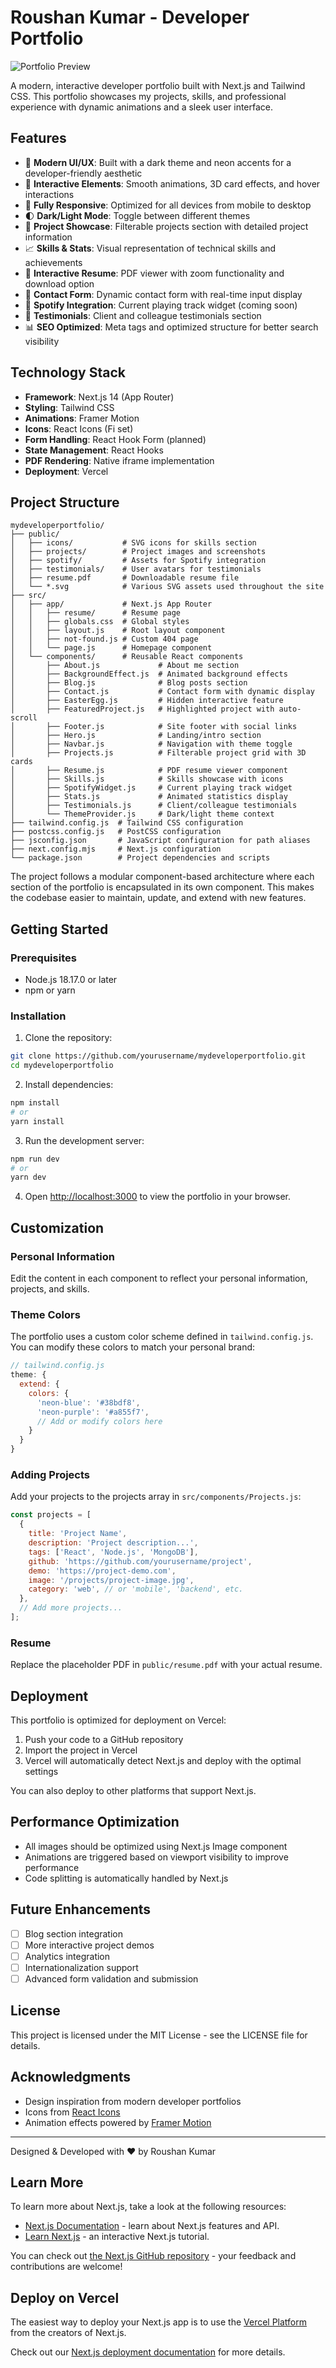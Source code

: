 # Roushan Kumar - Developer Portfolio

![Portfolio Preview](public/preview.png)

A modern, interactive developer portfolio built with Next.js and Tailwind CSS. This portfolio showcases my projects, skills, and professional experience with dynamic animations and a sleek user interface.

## Features

- 🎨 **Modern UI/UX**: Built with a dark theme and neon accents for a developer-friendly aesthetic
- 🔄 **Interactive Elements**: Smooth animations, 3D card effects, and hover interactions
- 📱 **Fully Responsive**: Optimized for all devices from mobile to desktop
- 🌓 **Dark/Light Mode**: Toggle between different themes
- 🔧 **Project Showcase**: Filterable projects section with detailed project information
- 📈 **Skills & Stats**: Visual representation of technical skills and achievements
- 📄 **Interactive Resume**: PDF viewer with zoom functionality and download option
- 📝 **Contact Form**: Dynamic contact form with real-time input display
- 🎵 **Spotify Integration**: Current playing track widget (coming soon)
- 💬 **Testimonials**: Client and colleague testimonials section
- 📊 **SEO Optimized**: Meta tags and optimized structure for better search visibility

## Technology Stack

- **Framework**: Next.js 14 (App Router)
- **Styling**: Tailwind CSS
- **Animations**: Framer Motion
- **Icons**: React Icons (Fi set)
- **Form Handling**: React Hook Form (planned)
- **State Management**: React Hooks
- **PDF Rendering**: Native iframe implementation
- **Deployment**: Vercel

## Project Structure

```
mydeveloperportfolio/
├── public/
│   ├── icons/           # SVG icons for skills section
│   ├── projects/        # Project images and screenshots
│   ├── spotify/         # Assets for Spotify integration
│   ├── testimonials/    # User avatars for testimonials
│   ├── resume.pdf       # Downloadable resume file
│   └── *.svg            # Various SVG assets used throughout the site
├── src/
│   ├── app/             # Next.js App Router
│   │   ├── resume/      # Resume page
│   │   ├── globals.css  # Global styles
│   │   ├── layout.js    # Root layout component
│   │   ├── not-found.js # Custom 404 page
│   │   └── page.js      # Homepage component
│   └── components/      # Reusable React components
│       ├── About.js             # About me section
│       ├── BackgroundEffect.js  # Animated background effects
│       ├── Blog.js              # Blog posts section
│       ├── Contact.js           # Contact form with dynamic display
│       ├── EasterEgg.js         # Hidden interactive feature
│       ├── FeaturedProject.js   # Highlighted project with auto-scroll
│       ├── Footer.js            # Site footer with social links
│       ├── Hero.js              # Landing/intro section
│       ├── Navbar.js            # Navigation with theme toggle
│       ├── Projects.js          # Filterable project grid with 3D cards
│       ├── Resume.js            # PDF resume viewer component
│       ├── Skills.js            # Skills showcase with icons
│       ├── SpotifyWidget.js     # Current playing track widget
│       ├── Stats.js             # Animated statistics display
│       ├── Testimonials.js      # Client/colleague testimonials
│       └── ThemeProvider.js     # Dark/light theme context
├── tailwind.config.js  # Tailwind CSS configuration
├── postcss.config.js   # PostCSS configuration
├── jsconfig.json       # JavaScript configuration for path aliases
├── next.config.mjs     # Next.js configuration
└── package.json        # Project dependencies and scripts
```

The project follows a modular component-based architecture where each section of the portfolio is encapsulated in its own component. This makes the codebase easier to maintain, update, and extend with new features.

## Getting Started

### Prerequisites

- Node.js 18.17.0 or later
- npm or yarn

### Installation

1. Clone the repository:
```bash
git clone https://github.com/yourusername/mydeveloperportfolio.git
cd mydeveloperportfolio
```

2. Install dependencies:
```bash
npm install
# or
yarn install
```

3. Run the development server:
```bash
npm run dev
# or
yarn dev
```

4. Open [http://localhost:3000](http://localhost:3000) to view the portfolio in your browser.

## Customization

### Personal Information
Edit the content in each component to reflect your personal information, projects, and skills.

### Theme Colors
The portfolio uses a custom color scheme defined in `tailwind.config.js`. You can modify these colors to match your personal brand:

```javascript
// tailwind.config.js
theme: {
  extend: {
    colors: {
      'neon-blue': '#38bdf8',
      'neon-purple': '#a855f7',
      // Add or modify colors here
    }
  }
}
```

### Adding Projects
Add your projects to the projects array in `src/components/Projects.js`:

```javascript
const projects = [
  {
    title: 'Project Name',
    description: 'Project description...',
    tags: ['React', 'Node.js', 'MongoDB'],
    github: 'https://github.com/yourusername/project',
    demo: 'https://project-demo.com',
    image: '/projects/project-image.jpg',
    category: 'web', // or 'mobile', 'backend', etc.
  },
  // Add more projects...
];
```

### Resume
Replace the placeholder PDF in `public/resume.pdf` with your actual resume.

## Deployment

This portfolio is optimized for deployment on Vercel:

1. Push your code to a GitHub repository
2. Import the project in Vercel
3. Vercel will automatically detect Next.js and deploy with the optimal settings

You can also deploy to other platforms that support Next.js.

## Performance Optimization

- All images should be optimized using Next.js Image component
- Animations are triggered based on viewport visibility to improve performance
- Code splitting is automatically handled by Next.js

## Future Enhancements

- [ ] Blog section integration
- [ ] More interactive project demos
- [ ] Analytics integration
- [ ] Internationalization support
- [ ] Advanced form validation and submission

## License

This project is licensed under the MIT License - see the LICENSE file for details.

## Acknowledgments

- Design inspiration from modern developer portfolios
- Icons from [React Icons](https://react-icons.github.io/react-icons/)
- Animation effects powered by [Framer Motion](https://www.framer.com/motion/)

---

Designed & Developed with ❤️ by Roushan Kumar

## Learn More

To learn more about Next.js, take a look at the following resources:

- [Next.js Documentation](https://nextjs.org/docs) - learn about Next.js features and API.
- [Learn Next.js](https://nextjs.org/learn) - an interactive Next.js tutorial.

You can check out [the Next.js GitHub repository](https://github.com/vercel/next.js) - your feedback and contributions are welcome!

## Deploy on Vercel

The easiest way to deploy your Next.js app is to use the [Vercel Platform](https://vercel.com/new?utm_medium=default-template&filter=next.js&utm_source=create-next-app&utm_campaign=create-next-app-readme) from the creators of Next.js.

Check out our [Next.js deployment documentation](https://nextjs.org/docs/app/building-your-application/deploying) for more details.
